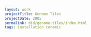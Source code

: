 ```yaml
---
layout: work
projectTitle: Genome Tiles
projectDate: 2005
permalink: did/genome-tiles/index.html
tags: installation ceramic
---
```




